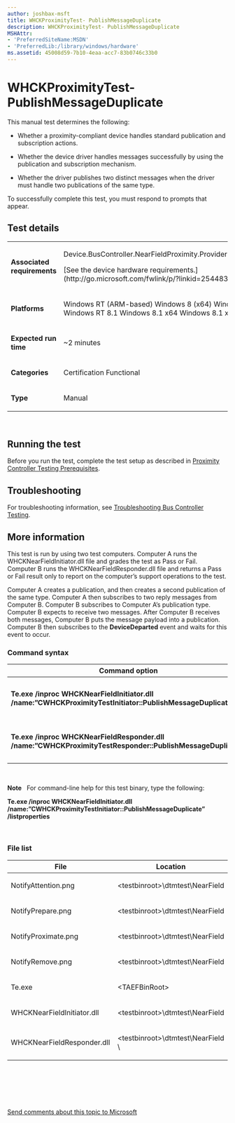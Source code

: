 ```yaml
---
author: joshbax-msft
title: WHCKProximityTest- PublishMessageDuplicate
description: WHCKProximityTest- PublishMessageDuplicate
MSHAttr:
- 'PreferredSiteName:MSDN'
- 'PreferredLib:/library/windows/hardware'
ms.assetid: 45008d59-7b10-4eaa-acc7-83b0746c33b0
---
```


# WHCKProximityTest- PublishMessageDuplicate


This manual test determines the following:

-   Whether a proximity-compliant device handles standard publication and subscription actions.

-   Whether the device driver handles messages successfully by using the publication and subscription mechanism.

-   Whether the driver publishes two distinct messages when the driver must handle two publications of the same type.

To successfully complete this test, you must respond to prompts that appear.

## Test details


<table>
<colgroup>
<col width="50%" />
<col width="50%" />
</colgroup>
<tbody>
<tr class="odd">
<td><p><strong>Associated requirements</strong></p></td>
<td><p>Device.BusController.NearFieldProximity.ProviderImplementation</p>
<p>[See the device hardware requirements.](http://go.microsoft.com/fwlink/p/?linkid=254483)</p></td>
</tr>
<tr class="even">
<td><p><strong>Platforms</strong></p></td>
<td><p>Windows RT (ARM-based) Windows 8 (x64) Windows 8 (x86) Windows RT 8.1 Windows 8.1 x64 Windows 8.1 x86</p></td>
</tr>
<tr class="odd">
<td><p><strong>Expected run time</strong></p></td>
<td><p>~2 minutes</p></td>
</tr>
<tr class="even">
<td><p><strong>Categories</strong></p></td>
<td><p>Certification Functional</p></td>
</tr>
<tr class="odd">
<td><p><strong>Type</strong></p></td>
<td><p>Manual</p></td>
</tr>
</tbody>
</table>

 

## Running the test


Before you run the test, complete the test setup as described in [Proximity Controller Testing Prerequisites](proximity-controller-testing-prerequisites.md).

## Troubleshooting


For troubleshooting information, see [Troubleshooting Bus Controller Testing](troubleshooting-bus-controller-testing.md).

## More information


This test is run by using two test computers. Computer A runs the WHCKNearFieldInitiator.dll file and grades the test as Pass or Fail. Computer B runs the WHCKNearFieldResponder.dll file and returns a Pass or Fail result only to report on the computer’s support operations to the test.

Computer A creates a publication, and then creates a second publication of the same type. Computer A then subscribes to two reply messages from Computer B. Computer B subscribes to Computer A’s publication type. Computer B expects to receive two messages. After Computer B receives both messages, Computer B puts the message payload into a publication. Computer B then subscribes to the **DeviceDeparted** event and waits for this event to occur.

### Command syntax

<table>
<colgroup>
<col width="50%" />
<col width="50%" />
</colgroup>
<thead>
<tr class="header">
<th>Command option</th>
<th>Description</th>
</tr>
</thead>
<tbody>
<tr class="odd">
<td><p><strong>Te.exe /inproc WHCKNearFieldInitiator.dll /name:”CWHCKProximityTestInitiator::PublishMessageDuplicate”</strong></p></td>
<td><p>Side A - Runs the test.</p></td>
</tr>
<tr class="even">
<td><p><strong>Te.exe /inproc WHCKNearFieldResponder.dll /name:”CWHCKProximityTestResponder::PublishMessageDuplicate”</strong></p></td>
<td><p>Side B - Runs the test.</p></td>
</tr>
</tbody>
</table>

 

**Note**  
For command-line help for this test binary, type the following:

**Te.exe /inproc WHCKNearFieldInitiator.dll /name:”CWHCKProximityTestInitiator::PublishMessageDuplicate” /listproperties**

 

### File list

<table>
<colgroup>
<col width="50%" />
<col width="50%" />
</colgroup>
<thead>
<tr class="header">
<th>File</th>
<th>Location</th>
</tr>
</thead>
<tbody>
<tr class="odd">
<td><p>NotifyAttention.png</p></td>
<td><p>&lt;testbinroot&gt;\dtmtest\NearField</p></td>
</tr>
<tr class="even">
<td><p>NotifyPrepare.png</p></td>
<td><p>&lt;testbinroot&gt;\dtmtest\NearField</p></td>
</tr>
<tr class="odd">
<td><p>NotifyProximate.png</p></td>
<td><p>&lt;testbinroot&gt;\dtmtest\NearField</p></td>
</tr>
<tr class="even">
<td><p>NotifyRemove.png</p></td>
<td><p>&lt;testbinroot&gt;\dtmtest\NearField</p></td>
</tr>
<tr class="odd">
<td><p>Te.exe</p></td>
<td><p>&lt;TAEFBinRoot&gt;</p></td>
</tr>
<tr class="even">
<td><p>WHCKNearFieldInitiator.dll</p></td>
<td><p>&lt;testbinroot&gt;\dtmtest\NearField</p></td>
</tr>
<tr class="odd">
<td><p>WHCKNearFieldResponder.dll</p></td>
<td><p>&lt;testbinroot&gt;\dtmtest\NearField \</p></td>
</tr>
</tbody>
</table>

 

 

 

[Send comments about this topic to Microsoft](mailto:wsddocfb@microsoft.com?subject=Documentation%20feedback%20%5Bp_hck\p_hck%5D:%20WHCKProximityTest-%20PublishMessageDuplicate%20%20RELEASE:%20%284/27/2016%29&body=%0A%0APRIVACY%20STATEMENT%0A%0AWe%20use%20your%20feedback%20to%20improve%20the%20documentation.%20We%20don't%20use%20your%20email%20address%20for%20any%20other%20purpose,%20and%20we'll%20remove%20your%20email%20address%20from%20our%20system%20after%20the%20issue%20that%20you're%20reporting%20is%20fixed.%20While%20we're%20working%20to%20fix%20this%20issue,%20we%20might%20send%20you%20an%20email%20message%20to%20ask%20for%20more%20info.%20Later,%20we%20might%20also%20send%20you%20an%20email%20message%20to%20let%20you%20know%20that%20we've%20addressed%20your%20feedback.%0A%0AFor%20more%20info%20about%20Microsoft's%20privacy%20policy,%20see%20http://privacy.microsoft.com/default.aspx. "Send comments about this topic to Microsoft")




